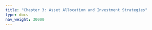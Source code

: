 ```yaml
---
title: "Chapter 3: Asset Allocation and Investment Strategies"
type: docs
nav_weight: 30000
---
```

